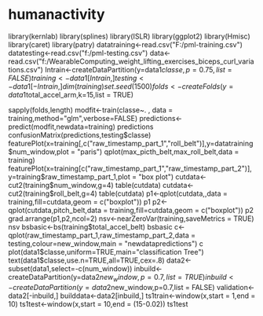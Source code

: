 # humanactivity
library(kernlab)
library(splines)
library(ISLR)
library(ggplot2)
library(Hmisc)
library(caret)
library(patry)
datatraining<-read.csv("F:/pml-training.csv")
datatesting<-read.csv("f:/pml-testing.csv")
data<-read.csv("f:/WearableComputing_weight_lifting_exercises_biceps_curl_variations.csv")
Intrain<-createDataPartition(y=data1$classe,p=0.75,list = FALSE)
 training<-data1[Intrain,]
 testing<-data1[-Intrain,]
 dim(training)
 set.seed(1500)
 folds<-createFolds(y=data1$total_accel_arm,k=15,list = TRUE)

sapply(folds,length)
modfit<-train(classe~. , data = training,method="glm",verbose=FALSE)
predictions<-predict(modfit,newdata=training)
predictions
confusionMatrix(predictions,testing$classe)
featurePlot(x=training[,c("raw_timestamp_part_1","roll_belt")],y=datatraining$num_window,plot = "paris")
qplot(max_picth_belt,max_roll_belt,data = training)
featurePlot(x=training[c("raw_timestamp_part_1","raw_timestamp_part_2")],y=training$raw_timestamp_part_1,plot = "box plot")
cutdata<-cut2(training$num_window,g=4)
table(cutdata)
cutdata<-cut2(training$roll_belt,g=4)
table(cutdata)
p1<-qplot(cutdata,,data = training,fill=cutdata,geom = c("boxplot"))
p1
p2<-qplot(cutdata,pitch_belt,data = training,fill=cutdata,geom = c("boxplot"))
p2
grad.arrange(p1,p2,ncol=2)
nsv<-nearZeroVar(training,saveMetrics = TRUE)
nsv
bsbasic<-bs(training$total_accel_belt)
bsbasic
c<-qplot(raw_timestamp_part_1,raw_timestamp_part_2,data = testing,colour=new_window,main = "newdatapredictions")
c
plot(data1$classe,uniform=TRUE,main="classification Tree")
text(data1$classe,use.n=TRUE,all=TRUE,cex=.8)
data2<-subset(data1,select=-c(num_window))
inbuild<-createDataPartition(y=data2$new_window,p=0.7,list = TRUE)
inbuild<-createDataPartition(y=data2$new_window,p=0.7,list = FALSE)
validation<-data2[-inbuild,]
builddata<-data2[inbuild,]
ts1train<-window(x,start = 1,end = 10)
ts1test<-window(x,start = 10,end = (15-0.02))
ts1test
